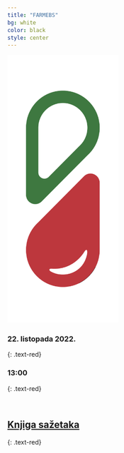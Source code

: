 ```yaml
---
title: "FARMEBS"
bg: white
color: black
style: center
---
```

 

<img src='img/logo.png' alt='FARMEBS' width='250'/>

### **22. listopada 2022.**
 {: .text-red}
### 13:00
 {: .text-red}

 <br>
 
## [Knjiga sažetaka](https://drive.google.com/file/d/1vAah5VhFpAkUDGG4nehruFpno-JtpdBT/view?usp=sharing)
 {: .text-red}
<!-- ## [Fotografije](https://photos.app.goo.gl/VBvUoTSHFGLmG7hS6)
 {: .text-red} -->